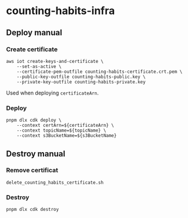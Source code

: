 # counting-habits-infra

## Deploy manual

### Create certificate

```
aws iot create-keys-and-certificate \
    --set-as-active \
    --certificate-pem-outfile counting-habits-certificate.crt.pem \
    --public-key-outfile counting-habits-public.key \
    --private-key-outfile counting-habits-private.key
```

Used when deploying `certificateArn`.

### Deploy

```
pnpm dlx cdk deploy \
    --context certArn=${certificateArn} \
    --context topicName=${topicName} \
    --context s3BucketName=${s3BucketName}
```

## Destroy manual

### Remove certificat

```
delete_counting_habits_certificate.sh
```

### Destroy

```
pnpm dlx cdk destroy
```
